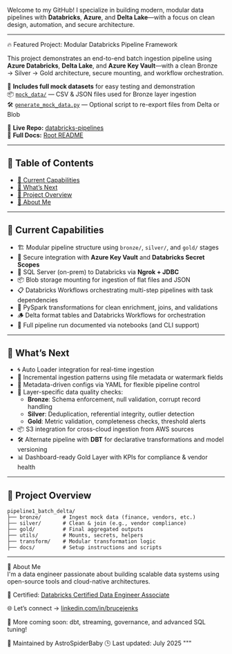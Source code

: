 Welcome to my GitHub! I specialize in building modern, modular data pipelines with **Databricks**, **Azure**, and **Delta Lake**—with a focus on clean design, automation, and secure architecture.

---

🔥 Featured Project: Modular Databricks Pipeline Framework

This project demonstrates an end-to-end batch ingestion pipeline using **Azure Databricks**, **Delta Lake**, and **Azure Key Vault**—with a clean Bronze → Silver → Gold architecture, secure mounting, and workflow orchestration.

🧪 **Includes full mock datasets** for easy testing and demonstration  
📦 [`mock_data/`](https://github.com/AstroSpiderBaby/databricks-pipelines/tree/main/mock_data) — CSV & JSON files used for Bronze layer ingestion  
🛠️ [`generate_mock_data.py`](https://github.com/AstroSpiderBaby/databricks-pipelines/blob/main/generate_mock_data.py) — Optional script to re-export files from Delta or Blob

🔗 **Live Repo:** [databricks-pipelines](https://github.com/AstroSpiderBaby/databricks-pipelines)  
📘 **Full Docs:** [Root README](https://github.com/AstroSpiderBaby/databricks-pipelines#-databricks-pipelines)

---

## 📑 Table of Contents

- [🔧 Current Capabilities](#-current-capabilities)
- [🚀 What’s Next](#-whats-next)
- [📁 Project Overview](#-project-overview)
- [🧠 About Me](#-about-me)

---

## 🔧 Current Capabilities

- 🏗️ Modular pipeline structure using `bronze/`, `silver/`, and `gold/` stages
- 🔐 Secure integration with **Azure Key Vault** and **Databricks Secret Scopes**
- 🔄 SQL Server (on-prem) to Databricks via **Ngrok + JDBC**  
- 📦 Blob storage mounting for ingestion of flat files and JSON
- 📋 Databricks Workflows orchestrating multi-step pipelines with task dependencies
- 🧩 PySpark transformations for clean enrichment, joins, and validations
- 🪵 Delta format tables and Databricks Workflows for orchestration
- 🧪 Full pipeline run documented via notebooks (and CLI support)

---

## 🚀 What’s Next

- 🌀 Auto Loader integration for real-time ingestion  
- 🔁 Incremental ingestion patterns using file metadata or watermark fields  
- 🔎 Metadata-driven configs via YAML for flexible pipeline control  
- 🧪 Layer-specific data quality checks:
  - **Bronze**: Schema enforcement, null validation, corrupt record handling  
  - **Silver**: Deduplication, referential integrity, outlier detection  
  - **Gold**: Metric validation, completeness checks, threshold alerts  
- 📦 S3 integration for cross-cloud ingestion from AWS sources  
- 🛠️ Alternate pipeline with **DBT** for declarative transformations and model versioning  
- 📊 Dashboard-ready Gold Layer with KPIs for compliance & vendor health


---

## 📁 Project Overview

```text
pipeline1_batch_delta/
├── bronze/       # Ingest mock data (finance, vendors, etc.)
├── silver/       # Clean & join (e.g., vendor compliance)
├── gold/         # Final aggregated outputs
├── utils/        # Mounts, secrets, helpers
├── transform/    # Modular transformation logic
├── docs/         # Setup instructions and scripts
```

---
💬 About Me  
I'm a data engineer passionate about building scalable data systems using open-source tools and cloud-native architectures.

📜 Certified: [Databricks Certified Data Engineer Associate](https://credentials.databricks.com/5c463e68-5e4a-41e0-a127-3f9c8501c68e#acc.xCdZN3jg)  

🌐 Let’s connect → [linkedin.com/in/brucejenks](https://linkedin.com/in/brucejenks)  

🔄 More coming soon: dbt, streaming, governance, and advanced SQL tuning!


🧪 Maintained by AstroSpiderBaby
🕒 Last updated: July 2025
"""
